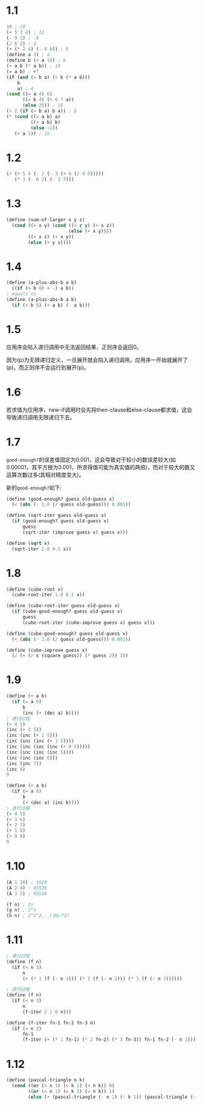 # 1.1

```scheme
10 ; 10
(+ 5 3 4) ; 12
(- 9 1) ; -8
(/ 6 2) ; 3
(+ (* 2 4) (- 4 6)) ; 6
(define a 3) ; a
(define b (+ a 1)) ; b
(+ a b (* a b)) ; 19
(= a b) ; #f
(if (and (> b a) (< b (* a b)))
    b
    a) ; 4
(cond ((= a 4) 6)
      ((= b 4) (+ 6 7 a))
      (else 25)) ; 16
(+ 2 (if (> b a) b a)) ; 6
(* (cond ((> a b) a)
         ((< a b) b)
         (else -1))
   (+ a 1)) ; 16
```

# 1.2

```scheme
(/ (+ 5 4 (- 2 (- 3 (+ 6 (/ 4 5)))))
   (* 3 (- 6 2) (- 2 7)))
```

# 1.3

```scheme
(define (sum-of-larger x y z)
  (cond ((> x y) (cond ((> z y) (+ x z))
                       (else (+ x y))))
        ((> x z) (+ x y))
        (else (+ y z))))
```

# 1.4

```scheme
(define (a-plus-abs-b a b) 
  ((if (> b 0) + -) a b))
; equals to
(define (a-plus-abs-b a b)
  (if (> b 0) (+ a b) (- a b)))
```

# 1.5

应用序会陷入递归调用中无法返回结果，正则序会返回0。

因为(p)为无限递归定义，一旦展开就会陷入递归调用，应用序一开始就展开了(p)，而正则序不会运行到展开(p)。

# 1.6

若求值为应用序，new-if调用时会先将then-clause和else-clause都求值，这会导致递归调用无限递归下去。

# 1.7

`good-enough?`的误差值固定为0.001，这会导致对于较小的数误差较大(如0.00001，其平方根为0.001，所求得值可能为真实值的两倍)，而对于较大的数又运算次数过多(其相对精度变大)。

新的`good-enough?`如下:

```scheme
(define (good-enough? guess old-guess x)
  (< (abs (- 1.0 (/ guess old-guess))) 0.001))

(define (sqrt-iter guess old-guess x)
  (if (good-enough? guess old-guess x)
      guess
      (sqrt-iter (improve guess x) guess x)))

(define (sqrt x)
  (sqrt-iter 1.0 0.1 x))
```

# 1.8

```scheme
(define (cube-root x)
  (cube-root-iter 1.0 0.1 x))

(define (cube-root-iter guess old-guess x)
  (if (cube-good-enough? guess old-guess x)
      guess
      (cube-root-iter (cube-improve guess x) guess x)))

(define (cube-good-enough? guess old-guess x)
  (< (abs (- 1.0 (/ guess old-guess))) 0.001))

(define (cube-improve guess x)
  (/ (+ (/ x (square guess)) (* guess 2)) 3))
```

# 1.9

```scheme
(define (+ a b)
  (if (= a 0)
      b
      (inc (+ (dec a) b))))
; 递归过程
(+ 4 5)
(inc (+ 3 5))
(inc (inc (+ 2 5)))
(inc (inc (inc (+ 1 5))))
(inc (inc (inc (inc (+ 0 5)))))
(inc (inc (inc (inc 5))))
(inc (inc (inc 6)))
(inc (inc 7))
(inc 8)
9

(define (+ a b)
  (if (= a 0)
      b
      (+ (dec a) (inc b))))
; 迭代过程
(+ 4 5)
(+ 3 6)
(+ 2 7)
(+ 1 8)
(+ 0 9)
9
```

# 1.10

```scheme
(A 1 10) ; 1024
(A 2 4) ; 65536
(A 3 3) ; 65536

(f n) ; 2n
(g n) ; 2^n
(h n) ; 2^2^2...(共n个2)
```

# 1.11

```scheme
; 递归过程
(define (f n)
  (if (< n 3)
      n
      (+ (* 1 (f (- n 1))) (* 2 (f (- n 2))) (* 3 (f (- n 3))))))

; 迭代过程
(define (f n)
  (if (< n 3)
      n
      (f-iter 2 1 0 n)))

(define (f-iter fn-1 fn-2 fn-3 n)
  (if (= n 2)
      fn-1
      (f-iter (+ (* 1 fn-1) (* 2 fn-2) (* 3 fn-3)) fn-1 fn-2 (- n 1))))
```

# 1.12

```scheme
(define (pascal-triangle n k)
  (cond ((or (< n 1) (< k 1) (< n k)) 0)
        ((or (= n 1) (= k 1) (= n k)) 1)
        (else (+ (pascal-triangle (- n 1) (- k 1)) (pascal-triangle (- n 1) k)))))
```
